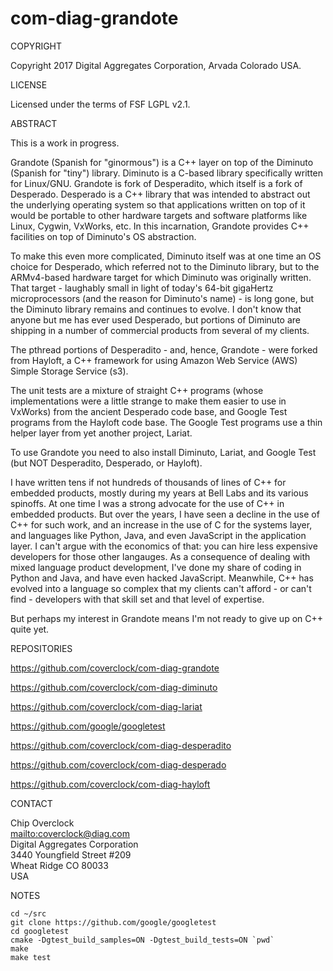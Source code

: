 # com-diag-grandote

COPYRIGHT

Copyright 2017 Digital Aggregates Corporation, Arvada Colorado USA.

LICENSE

Licensed under the terms of FSF LGPL v2.1.

ABSTRACT

This is a work in progress.

Grandote (Spanish for "ginormous") is a C++ layer on top of the Diminuto
(Spanish for "tiny") library.  Diminuto is a C-based library specifically
written for Linux/GNU. Grandote is fork of Desperadito, which itself
is a fork of Desperado. Desperado is a C++ library that was intended
to abstract out the underlying operating system so that applications
written on top of it would be portable to other hardware targets and
software platforms like Linux, Cygwin, VxWorks, etc. In this incarnation,
Grandote provides C++ facilities on top of Diminuto's OS abstraction.

To make this even more complicated, Diminuto itself was at one time an
OS choice for Desperado, which referred not to the Diminuto library, but
to the ARMv4-based hardware target for which Diminuto was originally
written. That target - laughably small in light of today's 64-bit
gigaHertz microprocessors (and the reason for Diminuto's name) - is
long gone, but the Diminuto library remains and continues to evolve.
I don't know that anyone but me has ever used Desperado, but portions
of Diminuto are shipping in a number of commercial products from several
of my clients.

The pthread portions of Desperadito - and, hence, Grandote - were forked
from Hayloft, a C++ framework for using Amazon Web Service (AWS) Simple
Storage Service (s3).

The unit tests are a mixture of straight C++ programs (whose
implementations were a little strange to make them easier to use in
VxWorks) from the ancient Desperado code base, and Google Test programs
from the Hayloft code base. The Google Test programs use a thin helper
layer from yet another project, Lariat.

To use Grandote you need to also install Diminuto, Lariat, and Google Test
(but NOT Desperadito, Desperado, or Hayloft).

I have written tens if not hundreds of thousands of lines of C++
for embedded products, mostly during my years at Bell Labs and its
various spinoffs. At one time I was a strong advocate for the use of
C++ in embedded products. But over the years, I have seen a decline in
the use of C++ for such work, and an increase in the use of C for the
systems layer, and languages like Python, Java, and even JavaScript
in the application layer. I can't argue with the economics of that:
you can hire less expensive developers for those other langauges. As
a consequence of dealing with mixed language product development,
I've done my share of coding in Python and Java, and have even hacked
JavaScript. Meanwhile, C++ has evolved into a language so complex that
my clients can't afford - or can't find - developers with that skill set
and that level of expertise.

But perhaps my interest in Grandote means I'm not ready to give up on C++
quite yet.

REPOSITORIES

<https://github.com/coverclock/com-diag-grandote>

<https://github.com/coverclock/com-diag-diminuto>

<https://github.com/coverclock/com-diag-lariat>

<https://github.com/google/googletest>

<https://github.com/coverclock/com-diag-desperadito>

<https://github.com/coverclock/com-diag-desperado>

<https://github.com/coverclock/com-diag-hayloft>

CONTACT

Chip Overclock<br/>
<mailto:coverclock@diag.com><br/>
Digital Aggregates Corporation<br/>
3440 Youngfield Street #209<br/>
Wheat Ridge CO 80033<br/>
USA<br/>

NOTES

    cd ~/src
    git clone https://github.com/google/googletest
    cd googletest
    cmake -Dgtest_build_samples=ON -Dgtest_build_tests=ON `pwd`
    make
    make test
